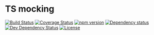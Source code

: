 # TS mocking

[![Build Status](https://travis-ci.com/CalionVarduk/ts-mocking.png?branch=master)](https://travis-ci.com/CalionVarduk/ts-mocking)
[![Coverage Status](https://coveralls.io/repos/github/CalionVarduk/ts-mocking/badge.svg)](https://coveralls.io/github/CalionVarduk/ts-mocking)
[![npm version](https://badge.fury.io/js/frlluc-ts-mocking.svg)](https://www.npmjs.com/package/frlluc-ts-mocking)
[![Dependency status](https://david-dm.org/CalionVarduk/ts-mocking/status.svg)](https://david-dm.org/CalionVarduk/ts-mocking)
[![Dev Dependency Status](https://david-dm.org/CalionVarduk/ts-mocking/dev-status.svg)](https://david-dm.org/CalionVarduk/ts-mocking?type=dev)
[![License](https://img.shields.io/github/license/mashape/apistatus.svg)](https://github.com/CalionVarduk/ts-mocking/blob/master/LICENSE)
